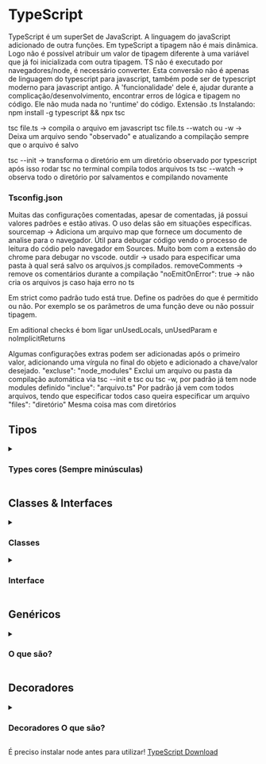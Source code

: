 # TypeScript
TypeScript é um superSet de JavaScript. A linguagem do javaScript adicionado de outra funções.
Em typeScript a tipagem não é mais dinâmica. Logo não é possível atribuir um valor de tipagem diferente à uma variável que já foi inicializada com outra tipagem.
TS não é executado por navegadores/node, é necessário converter. Esta conversão não é apenas de linguagem do typescript para javascript, também pode ser de typescript moderno para javascript antigo.
A 'funcionalidade' dele é, ajudar durante a complicação/desenvolvimento, encontrar erros de lógica e tipagem no código. Ele não muda nada no 'runtime' do código. 
Extensão .ts
Instalando:
npm install -g typescript && npx tsc

tsc file.ts -> compila o arquivo em javascript
tsc file.ts --watch ou -w -> Deixa um arquivo sendo "observado" e atualizando a compilação sempre que o arquivo é salvo

tsc --init -> transforma o diretório em um diretório observado por typescript
após isso rodar tsc no terminal compila todos arquivos ts
tsc --watch -> observa todo o diretório por salvamentos e compilando novamente

### Tsconfig.json
Muitas das configurações comentadas, apesar de comentadas, já possui valores padrões e estão ativas. O uso delas são em situações específicas.
sourcemap -> Adiciona um arquivo map que fornece um documento de analise para o navegador. Útil para debugar código vendo o processo de leitura do códio pelo navegador em Sources. Muito bom com a extensão do chrome para debugar no vscode.
outdir -> usado para especificar uma pasta à qual será salvo os arquivos.js compilados.
removeComments -> remove os comentários durante a compilação
"noEmitOnError": true -> não cria os arquivos js caso haja erro no ts

Em strict como padrão tudo está true. Define os padrões do que é permitido ou não. Por exemplo se os parâmetros de uma função deve ou não possuir tipagem.

Em aditional checks é bom ligar unUsedLocals, unUsedParam e noImplicitReturns

Algumas configurações extras podem ser adicionadas após o primeiro valor, adicionando uma vírgula no final do objeto e adicionado a chave/valor desejado.
"excluse": "node_modules"    Exclui um arquivo ou pasta da compilação automática via tsc --init e tsc ou tsc -w, por padrão já tem node modules definido
"inclue": "arquivo.ts"       Por padrão já vem com todos arquivos, tendo que especificar todos caso queira especificar um arquivo
"files": "diretório"         Mesma coisa mas com diretórios

## Tipos
<details>
  <summary>

  ### Types cores (Sempre minúsculas)
  </summary>

  **number**
  **string**
  **boolean** (Sem truthy or falsy)
  **object**
  **array**
  **tuple**
  **Enum**
  **Any** (Praticamente perde os benefícios do uso do TS)
  **Void** (Ausente de tipo)

  ex.
  function (n1: number, n2: number) {
  }

  **Dica:** Em objetos e arrays, o ideal é dexar o typescript definir os tipos conforme os elementos são atribuidos
  const object: {
    CPF: number;
    nome: string;
    empregado: boolean;
  } = {
    CPF: 0000000,
    nome: 'Pedro',
    empregado: true
  }

  ### Tuple
  const person [string, number | string] = ['Pedro', 20];

  ### Enum
  Cria e da um valor iniciando em 0 ou a partir do valor explicito no anterior, para os elementos atribuidos. ADMIN = 0, READ_ONLY = 5, AUTHOR = 6.
  enum Role { ADMIN, READ_ONLY = 5, AUTHOR };

  ### Type Alias
  É um tipo que pode ser um ou outro

  type Combinados = {
    number | string
  }

  ### Void
  É a tipagem dada a uma função que não possui retorno.
  Apesar do retorno dela ser definido com undefined...

  ### Function types
  let combine: (a:number, b:number) => number;

  ### Unknown
  Quase a mesma coisa de any, mas ele ainda é verificado. Seria um any mantendo a verificação se o tipo esperado é compatível com o tipo armazenado em uma variável com unknown

  ### Never
  Uma função que retorna nada devido uma pausa/break/error ou que fica em um loop infinito. Uma função pode ter o retorno de tipo never


  class Department {
    private name: string;

    public constructor (n: string) {
      this.name = n;
    }
  }

  class Product {
    title: string;
    price: number;
    private isListed: boolean;
  
    constructor(name: string, pr: number) {
      this.title = name;
      this.price = pr;
      this.isListed = true;
    }
  }
  const accounting = new Department('Accounting');
  extends aproveita uma classe já criada e usa como parte na criação de uma nova mas com adições. É necessário usar o super.


  private -> deixa privado sendo acessado apenas pela própria classe
  public
  protected -> deixa privado mas pode ser acessado tanto pela própria classe como por classes que usem-a como extensão
</details>

## Classes & Interfaces
<details>
  <summary>

  ### Classes
  </summary>

  ### O que são:
  Uma classe é uma entidade abstrata que encapsula dados e comportamentos relevantes para um conceito específico dentro de um programa. Ela permite que você defina um novo tipo de dado personalizado, permitindo que crie instâncias desse tipo ao longo do código.

  ***Informações Basicas Sobre Classes***
  -É uma construção da programação orientada a objetos (POO) e é usada para criar objetos.
  -Pode conter implementações de métodos, ou seja, o código real que define o comportamento desses métodos.
  -Permite criar instâncias através do operador new.
  -Pode herdar propriedades e métodos de outra classe (herança).
  -É possível aplicar modificadores de acesso (public, private, protected) para controlar o acesso aos membros da classe.

  **EX:**

  class teste {
    mensagem: string
    numero: number

    constructor (escrita: string, numero: number){
        this.mensagem = escrita
        this.numero = numero
    }

    saida(){
        console.log(`Olá, ${this.mensagem}, ${ this.numero}`)
    }
  }
  const Teste1 = new teste("Testando",123)
  Teste1.saida()
  

</details>

<details>
  <summary>

  ### Interface
  </summary>
  
  ### O que são:
  Uma interface é uma especificação para um tipo de objeto, definindo quais propriedades e métodos o objeto deve ter. Isso permite que o TypeScript faça a verificação de tipos em tempo de compilação, garantindo que os objetos sigam as regras definidas pela interface.

  ***Informações Basicas Sobre Interfaces***

  -Uma interface é um contrato que define a estrutura de um objeto, descrevendo quais propriedades e métodos devem estar presentes no objeto.
  -É uma forma de definir tipos personalizados, mas não contém implementações de métodos.
  -Não pode ser instanciada diretamente, pois não é uma construção para criar objetos.
  -É usada principalmente para declarar a forma que um objeto deve ter, garantindo que certos atributos e métodos estejam presentes.
  -Pode ser implementada por classes (uma classe pode "assinar" um contrato representado por uma interface).


  **EX:**

  interface Testei {
    mensagem: string
    numero: number
  }

  const teste2: Testei = {
    mensagem: "Testando",
    numero: 123
  }

console.log(`${teste2.mensagem} ${teste2.numero}`)

</details>

## Genéricos
<details>
  <summary>

  ### O que são?
  </summary>

</details>

## Decoradores
<details>
  <summary>

  ### Decoradores O que são?
  </summary>

</details>



É preciso instalar node antes para utilizar!
[TypeScript Download](https://www.typescriptlang.org/)


